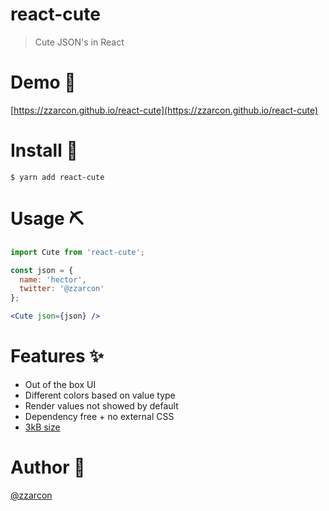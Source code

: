 # react-cute
> Cute JSON's in React

# Demo 👀
  [https://zzarcon.github.io/react-cute](https://zzarcon.github.io/react-cute)

# Install 🚀
  ```
  $ yarn add react-cute
  ```

# Usage ⛏

```jsx
import Cute from 'react-cute';

const json = {
  name: 'hector',
  twitter: '@zzarcon'
};

<Cute json={json} />
```

# Features ✨
  * Out of the box UI
  * Different colors based on value type
  * Render values not showed by default
  * Dependency free + no external CSS
  * [3kB size](https://bundlephobia.com/result?p=react-cute)

# Author 👶
  [@zzarcon](https://twitter.com/zzarcon) 
